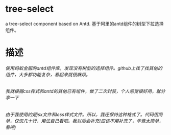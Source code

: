 # tree-select
a tree-select component based on Antd. 基于阿里的antd组件的树型下拉选择组件。
# 描述
###### 使用蚂蚁金服的antd组件库，发现没有树型的选择组件。github上找了找其他的组件，大多都功能复杂，看起来就很麻烦。
###### 我就根据css样式和antd的其他已有组件，做了二次封装，个人感觉很好用，就分享一下
###### 由于我使用的是jsx文件和less样式文件。所以，我还保持这种格式了。代码很简单，仅仅几十行，用法自己看吧。我以后会补充(应该不用补充了，毕竟太简单，看吧)
